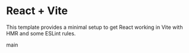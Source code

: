 # React + Vite

This template provides a minimal setup to get React working in Vite with HMR and some ESLint rules.

main